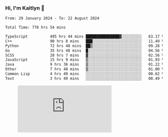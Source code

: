 ### Hi, I'm Kaitlyn 👋
<!--START_SECTION:waka-->

```txt
From: 29 January 2024 - To: 22 August 2024

Total Time: 776 hrs 54 mins

TypeScript          495 hrs 44 mins ███████████████▓░░░░░░░░░   63.17 %
C++                 90 hrs 8 mins   ███░░░░░░░░░░░░░░░░░░░░░░   11.49 %
Python              72 hrs 48 mins  ██▒░░░░░░░░░░░░░░░░░░░░░░   09.28 %
Go                  35 hrs 48 mins  █░░░░░░░░░░░░░░░░░░░░░░░░   04.56 %
SCSS                20 hrs 7 mins   ▓░░░░░░░░░░░░░░░░░░░░░░░░   02.56 %
JavaScript          15 hrs 9 mins   ▒░░░░░░░░░░░░░░░░░░░░░░░░   01.93 %
Java                9 hrs 36 mins   ▒░░░░░░░░░░░░░░░░░░░░░░░░   01.22 %
Other               7 hrs 48 mins   ▒░░░░░░░░░░░░░░░░░░░░░░░░   01.00 %
Common Lisp         4 hrs 49 mins   ░░░░░░░░░░░░░░░░░░░░░░░░░   00.62 %
Text                3 hrs 49 mins   ░░░░░░░░░░░░░░░░░░░░░░░░░   00.49 %
```

<!--END_SECTION:waka-->

<figure><embed src="https://wakatime.com/share/@018d58bc-3d22-46c9-b2d7-4ed36fb8172d/243b5d9b-77cd-4133-89ff-dcc8f225fa18.svg"></embed></figure>
